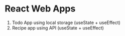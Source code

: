 # React Web Apps

1. Todo App using local storage (useState + useEffect)
2. Recipe app using API (useState + useEffect)
